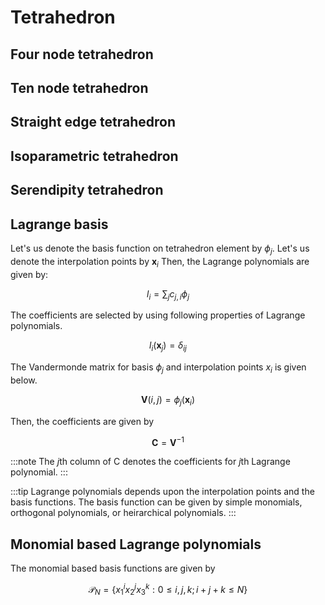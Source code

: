 # Tetrahedron

## Four node tetrahedron

## Ten node tetrahedron

## Straight edge tetrahedron

## Isoparametric tetrahedron

## Serendipity tetrahedron

## Lagrange basis

Let's us denote the basis function on tetrahedron element by $\phi_{j}$.
Let's us denote the interpolation points by $\mathbf{x}_{i}$
Then, the Lagrange polynomials are given by:

$$
l_{i} = \sum_{j}{c_{j, i} \phi_{j}}
$$

The coefficients are selected by using following properties of Lagrange polynomials.

$$
l_{i}(\mathbf{x}_{j}) = \delta_{ij}
$$

The Vandermonde matrix for basis $\phi_{j}$ and interpolation points $x_i$ is given below.

$$
\mathbf{V}(i, j) = \phi_{j}(\mathbf{x}_i)
$$

Then, the coefficients are given by

$$
\mathbf{C}= \mathbf{V}^{-1}
$$

:::note
The $j$th column of C denotes the coefficients for $j$th Lagrange polynomial.
:::

:::tip
Lagrange polynomials depends upon the interpolation points and the basis functions. The basis function can be given by simple monomials, orthogonal polynomials, or heirarchical polynomials.
:::

## Monomial based Lagrange polynomials

The monomial based basis functions are given by

$$
\mathcal{P}_{N}=\left\{ x_{1}^{i}x_{2}^{j}x_{3}^{k} :0\le i,j,k;i+j+k\le N\right\}
$$